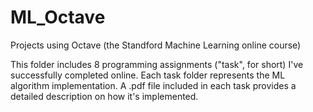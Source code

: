# ML_Octave
Projects using Octave (the Standford Machine Learning online course)

This folder includes 8 programming assignments ("task", for short) I've successfully completed online. 
Each task folder represents the ML algorithm implementation. A .pdf file included in each task provides a detailed description on how it's implemented.
